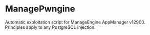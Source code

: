 # ManagePwngine
Automatic exploitation script for ManageEngine AppManager v12900. Principles apply to any PostgreSQL injection.
